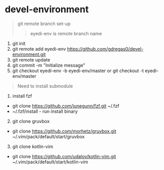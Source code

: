 # devel-environment    

> git remote branch set-up
>> eyedi-env is remote branch name

1. git init 
2. git remote add eyedi-env https://github.com/gdregas0/devel-environment.git   
3. git remote update   
4. git commit -m "Initialize message"
5. git checkout eyedi-env -b eyedi-env/master   or    git checkout -t eyedi-env/master

> Need to install submodule   
1. install fzf
- git clone https://github.com/junegunn/fzf.git ~/.fzf
- ~/.fzf/install   - run install binary

2. git clone gruvbox
- git clone https://github.com/morhetz/gruvbox.git ~/.vim/pack/default/start/gruvbox

3. git clone kotlin-vim
- git clone https://github.com/udalov/kotlin-vim.git ~/.vim/pack/default/start/kotlin-vim
